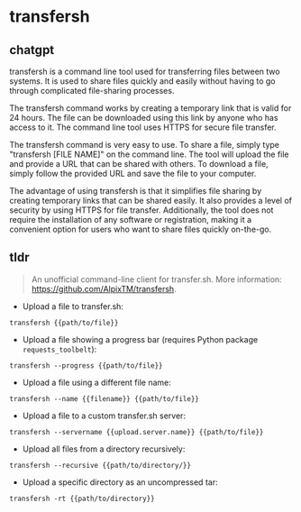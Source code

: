 # transfersh 
## chatgpt 
transfersh is a command line tool used for transferring files between two systems. It is used to share files quickly and easily without having to go through complicated file-sharing processes.

The transfersh command works by creating a temporary link that is valid for 24 hours. The file can be downloaded using this link by anyone who has access to it. The command line tool uses HTTPS for secure file transfer.

The transfersh command is very easy to use. To share a file, simply type "transfersh [FILE NAME]" on the command line. The tool will upload the file and provide a URL that can be shared with others. To download a file, simply follow the provided URL and save the file to your computer.

The advantage of using transfersh is that it simplifies file sharing by creating temporary links that can be shared easily. It also provides a level of security by using HTTPS for file transfer. Additionally, the tool does not require the installation of any software or registration, making it a convenient option for users who want to share files quickly on-the-go. 

## tldr 
 
> An unofficial command-line client for transfer.sh.
> More information: <https://github.com/AlpixTM/transfersh>.

- Upload a file to transfer.sh:

`transfersh {{path/to/file}}`

- Upload a file showing a progress bar (requires Python package `requests_toolbelt`):

`transfersh --progress {{path/to/file}}`

- Upload a file using a different file name:

`transfersh --name {{filename}} {{path/to/file}}`

- Upload a file to a custom transfer.sh server:

`transfersh --servername {{upload.server.name}} {{path/to/file}}`

- Upload all files from a directory recursively:

`transfersh --recursive {{path/to/directory/}}`

- Upload a specific directory as an uncompressed tar:

`transfersh -rt {{path/to/directory}}`
